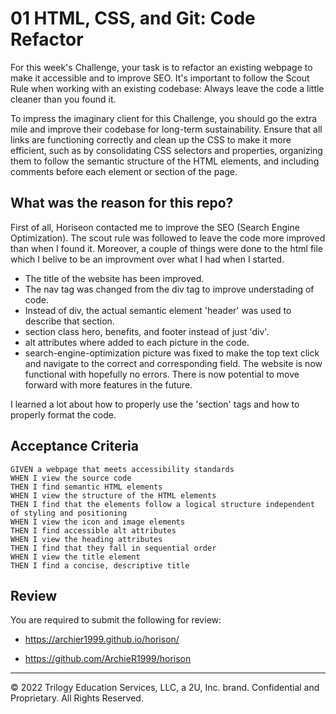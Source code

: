 # 01 HTML, CSS, and Git: Code Refactor

For this week's Challenge, your task is to refactor an existing webpage to make it accessible and to improve SEO. It's important to follow the Scout Rule when working with an existing codebase: Always leave the code a little cleaner than you found it. 

To impress the imaginary client for this Challenge, you should go the extra mile and improve their codebase for long-term sustainability. Ensure that all links are functioning correctly and clean up the CSS to make it more efficient, such as by consolidating CSS selectors and properties, organizing them to follow the semantic structure of the HTML elements, and including comments before each element or section of the page.


## What was the reason for this repo?

First of all, Horiseon contacted me to improve the SEO (Search Engine Optimization). The scout rule was followed to leave the code more improved than when I found it. Moreover, a couple of things were done to the html file which I belive to be an improvment over what I had when I started. 

- The title of the website has been improved. 
- The nav tag was changed from the div tag to improve understading of code.
- Instead of div, the actual semantic element 'header' was used to describe 	  that section.
- section class hero, benefits, and footer instead of just 'div'.
- alt attributes where added to each picture in the code.
- search-engine-optimization picture was fixed to make the top text click and 		navigate to the correct and corresponding field. 
The website is now functional with hopefully no errors. There is now potential to move forward with more features in the future.

I learned a lot about how to properly use the 'section' tags and how to properly format the code. 


## Acceptance Criteria

```
GIVEN a webpage that meets accessibility standards
WHEN I view the source code
THEN I find semantic HTML elements
WHEN I view the structure of the HTML elements
THEN I find that the elements follow a logical structure independent of styling and positioning
WHEN I view the icon and image elements
THEN I find accessible alt attributes
WHEN I view the heading attributes
THEN I find that they fall in sequential order
WHEN I view the title element
THEN I find a concise, descriptive title
```

## Review

You are required to submit the following for review:

* https://archier1999.github.io/horison/

* https://github.com/ArchieR1999/horison

- - -
© 2022 Trilogy Education Services, LLC, a 2U, Inc. brand. Confidential and Proprietary. All Rights Reserved.
